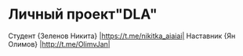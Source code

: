 # Личный проект"DLA"

 Студент {Зеленов Никита} |https://t.me/nikitka_aiaiai|
 Наставник {Ян Олимов} |http://t.me/OlimvJan|